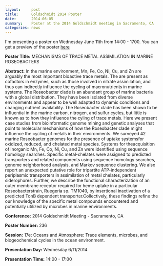 ```yaml
---
layout:     post
title:      Goldschmidt 2014 Poster
date:       2014-06-05
summary:    Poster at the 2014 Goldschmidt meeting in Sacramento, CA
categories: news
---
```

I'm presenting a poster on Wednesday June 11th from 14:00 - 1700. You can get a preview of the poster [here](http://figshare.com/articles/MECHANISMS_OF_TRACE_METAL_ASSIMILATION_IN_MARINE_ROSEOBACTERS/1045578)

__Poster Title:__ MECHANISMS OF TRACE METAL ASSIMILATION IN MARINE ROSEOBACTERS

__Abstract:__ In the marine environment, Mn, Fe, Co, Ni, Cu, and Zn are arguably the most important bioactive trace metals. The are present as cofactors in enzymes, such as those involved in nitrate assimilation, and thus can indirectly influence the cycling of macronutrients in marine systems. The Roseobacter clade is an abundant group of marine bacteria with a global distribution. They have been isolated from diverse environments and appear to be well adapted to dynamic conditions and changing nutrient availability. The Roseobacter clade has been shown to be influential in the marine carbon, nitrogen, and sulfur cycles, but little is known as to how they influence the cyling of trace metals. Here we present case studies from bioinformatic genome mining and genetic analyses that point to molecular mechanisms of how the Roseobacter clade might influence the cycling of metals in their environments. We surveyed 42 marine Roseobacter genomes for the presence of uptake systemsfor oxidized, reduced, and chelated metal species. Systems for theacquisition of inorganic Mn, Fe, Co, Ni, Cu, and Zn were identified using sequence homology searches. Specific metal-chelates were assigned to predicted transporters and related components using sequence homology searches, genome neighborhood analysis, and Markov sequence clustering. We also report an unexpected putative role for tripartite ATP-independent periplasmic transporters in assimilation of metal chelates, particularly siderophores. Further, we describe the functional characterization of an outer membrane receptor required for heme uptake in a particular Roseobacterstrain, Ruegeria sp. TM1040, by insertional inactivation of a predicted TonB dependent transporter.Collectively, these findings refine the our knowledge of the specific metal compounds encountered and potentially utilized by microbes in marine environments.

__Conference:__ 2014 Goldschmidt Meeting - Sacramento, CA

__Poster Number:__ 236

__Session:__ 17e: Oceans and Atmosphere: Trace elements, microbes, and biogeochemical cycles in the ocean environment. 

__Presentation Day:__ Wednesday 6/11/2014

__Presentation Time:__ 14:00 - 17:00

